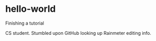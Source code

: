 # hello-world
Finishing a tutorial

CS student. Stumbled upon GitHub looking up Rainmeter editing info.
